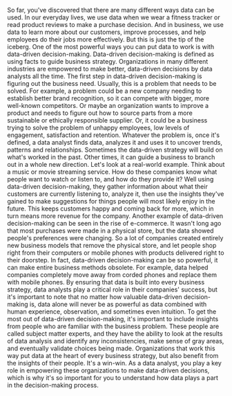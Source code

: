 
So far, you've discovered that there are many different ways data can be used. In our everyday lives, we use data when we wear a fitness tracker or read product reviews to make a purchase decision. And in business, we use data to learn more about our customers, improve processes, and help employees do their jobs more effectively. But this is just the tip of the iceberg. One of the most powerful ways you can put data to work is with data-driven decision-making. Data-driven decision-making is defined as using facts to guide business strategy. Organizations in many different industries are empowered to make better, data-driven decisions by data analysts all the time. The first step in data-driven decision-making is figuring out the business need. Usually, this is a problem that needs to be solved. For example, a problem could be a new company needing to establish better brand recognition, so it can compete with bigger, more well-known competitors. Or maybe an organization wants to improve a product and needs to figure out how to source parts from a more sustainable or ethically responsible supplier. Or, it could be a business trying to solve the problem of unhappy employees, low levels of engagement, satisfaction and retention. Whatever the problem is, once it's defined, a data analyst finds data, analyzes it and uses it to uncover trends, patterns and relationships. Sometimes the data-driven strategy will build on what's worked in the past. Other times, it can guide a business to branch out in a whole new direction. Let's look at a real-world example. Think about a music or movie streaming service. How do these companies know what people want to watch or listen to, and how do they provide it? Well using data-driven decision-making, they gather information about what their customers are currently listening to, analyze it, then use the insights they've gained to make suggestions for things people will most likely enjoy in the future. This keeps customers happy and coming back for more, which in turn means more revenue for the company. Another example of data-driven decision-making can be seen in the rise of e-commerce. It wasn't long ago that most purchases were made in a physical store, but the data showed people's preferences were changing. So a lot of companies created entirely new business models that remove the physical store, and let people shop right from their computers or mobile phones with products delivered right to their doorstep. In fact, data-driven decision-making can be so powerful, it can make entire business methods obsolete. For example, data helped companies completely move away from corded phones and replace them with mobile phones. By ensuring that data is built into every business strategy, data analysts play a critical role in their companies' success, but it's important to note that no matter how valuable data-driven decision-making is, data alone will never be as powerful as data combined with human experience, observation, and sometimes even intuition. To get the most out of data-driven decision-making, it's important to include insights from people who are familiar with the business problem. These people are called subject matter experts, and they have the ability to look at the results of data analysis and identify any inconsistencies, make sense of gray areas, and eventually validate choices being made. Organizations that work this way put data at the heart of every business strategy, but also benefit from the insights of their people. It's a win-win. As a data analyst, you play a key role in empowering these organizations to make data-driven decisions, which is why it's so important for you to understand how data plays a part in the decision-making process.